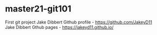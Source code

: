 # master21-git101
First git project
Jake Dibbert Github profile - https://github.com/JakeyD11
Jake Dibbert Gthub pages - https://jakeyd11.github.io/